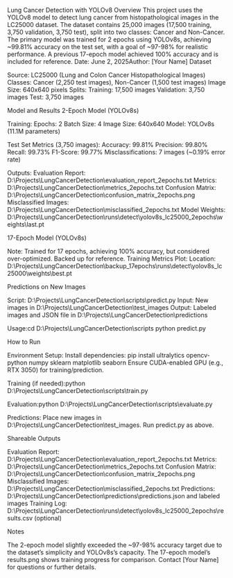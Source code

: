 Lung Cancer Detection with YOLOv8
Overview
This project uses the YOLOv8 model to detect lung cancer from histopathological images in the LC25000 dataset. The dataset contains 25,000 images (17,500 training, 3,750 validation, 3,750 test), split into two classes: Cancer and Non-Cancer. The primary model was trained for 2 epochs using YOLOv8s, achieving ~99.81% accuracy on the test set, with a goal of ~97-98% for realistic performance. A previous 17-epoch model achieved 100% accuracy and is included for reference.
Date: June 2, 2025Author: [Your Name]
Dataset

Source: LC25000 (Lung and Colon Cancer Histopathological Images)
Classes: Cancer (2,250 test images), Non-Cancer (1,500 test images)
Image Size: 640x640 pixels
Splits:
Training: 17,500 images
Validation: 3,750 images
Test: 3,750 images



Model and Results
2-Epoch Model (YOLOv8s)

Training:
Epochs: 2
Batch Size: 4
Image Size: 640x640
Model: YOLOv8s (11.1M parameters)


Test Set Metrics (3,750 images):
Accuracy: 99.81%
Precision: 99.80%
Recall: 99.73%
F1-Score: 99.77%
Misclassifications: 7 images (~0.19% error rate)


Outputs:
Evaluation Report: D:\Projects\LungCancerDetection\evaluation_report_2epochs.txt
Metrics: D:\Projects\LungCancerDetection\metrics_2epochs.txt
Confusion Matrix: D:\Projects\LungCancerDetection\confusion_matrix_2epochs.png
Misclassified Images: D:\Projects\LungCancerDetection\misclassified_2epochs.txt
Model Weights: D:\Projects\LungCancerDetection\runs\detect\yolov8s_lc25000_2epochs\weights\last.pt



17-Epoch Model (YOLOv8s)

Note: Trained for 17 epochs, achieving 100% accuracy, but considered over-optimized. Backed up for reference.
Training Metrics Plot:
Location: D:\Projects\LungCancerDetection\backup_17epochs\runs\detect\yolov8s_lc25000\weights\best.pt

Predictions on New Images

Script: D:\Projects\LungCancerDetection\scripts\predict.py
Input: New images in D:\Projects\LungCancerDetection\test_images
Output:
Labeled images and JSON file in D:\Projects\LungCancerDetection\predictions


Usage:cd D:\Projects\LungCancerDetection\scripts
python predict.py



How to Run

Environment Setup:
Install dependencies: pip install ultralytics opencv-python numpy sklearn matplotlib seaborn
Ensure CUDA-enabled GPU (e.g., RTX 3050) for training/prediction.


Training (if needed):python D:\Projects\LungCancerDetection\scripts\train.py


Evaluation:python D:\Projects\LungCancerDetection\scripts\evaluate.py


Predictions:
Place new images in D:\Projects\LungCancerDetection\test_images.
Run predict.py as above.



Shareable Outputs

Evaluation Report: D:\Projects\LungCancerDetection\evaluation_report_2epochs.txt
Metrics: D:\Projects\LungCancerDetection\metrics_2epochs.txt
Confusion Matrix: D:\Projects\LungCancerDetection\confusion_matrix_2epochs.png
Misclassified Images: D:\Projects\LungCancerDetection\misclassified_2epochs.txt
Predictions: D:\Projects\LungCancerDetection\predictions\predictions.json and labeled images
Training Log: D:\Projects\LungCancerDetection\runs\detect\yolov8s_lc25000_2epochs\results.csv (optional)

Notes

The 2-epoch model slightly exceeded the ~97-98% accuracy target due to the dataset’s simplicity and YOLOv8s’s capacity.
The 17-epoch model’s results.png shows training progress for comparison.
Contact [Your Name] for questions or further details.

